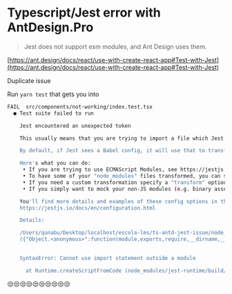# Typescript/Jest error with AntDesign.Pro

> Jest does not support esm modules, and Ant Design uses them.

[https://ant.design/docs/react/use-with-create-react-app#Test-with-Jest](https://ant.design/docs/react/use-with-create-react-app#Test-with-Jest)

Duplicate issue

Run `yarn test` that gets you into

```bash
FAIL  src/components/not-working/index.test.tsx
  ● Test suite failed to run

    Jest encountered an unexpected token

    This usually means that you are trying to import a file which Jest cannot parse, e.g. it's not plain JavaScript.

    By default, if Jest sees a Babel config, it will use that to transform your files, ignoring "node_modules".

    Here's what you can do:
     • If you are trying to use ECMAScript Modules, see https://jestjs.io/docs/en/ecmascript-modules for how to enable it.
     • To have some of your "node_modules" files transformed, you can specify a custom "transformIgnorePatterns" in your config.
     • If you need a custom transformation specify a "transform" option in your config.
     • If you simply want to mock your non-JS modules (e.g. binary assets) you can stub them out with the "moduleNameMapper" config option.

    You'll find more details and examples of these config options in the docs:
    https://jestjs.io/docs/en/configuration.html

    Details:

    /Users/qunabu/Desktop/localhost/escola-lms/ts-antd-jest-issue/node_modules/antd/es/layout/style/index.js:1
    ({"Object.<anonymous>":function(module,exports,require,__dirname,__filename,global,jest){import '../../style/index.less';
                                                                                             ^^^^^^

    SyntaxError: Cannot use import statement outside a module

      at Runtime.createScriptFromCode (node_modules/jest-runtime/build/index.js:1350:14)
```

😒😒😒😒😒😒😒😒😒😒
